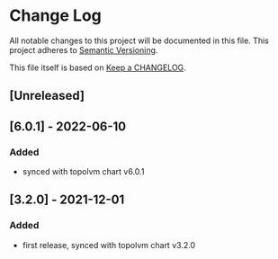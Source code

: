 # Change Log

All notable changes to this project will be documented in this file.
This project adheres to [Semantic Versioning](http://semver.org/).

This file itself is based on [Keep a CHANGELOG](https://keepachangelog.com/en/0.3.0/).

## [Unreleased]

## [6.0.1] - 2022-06-10
### Added
- synced with topolvm chart v6.0.1

## [3.2.0] - 2021-12-01
### Added
- first release, synced with topolvm chart v3.2.0

